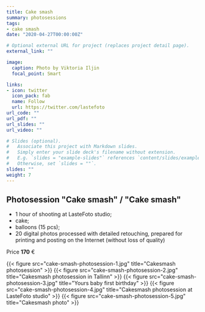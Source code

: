 ```yaml
---
title: Cake smash
summary: photosessions
tags:
- cake smash
date: "2020-04-27T00:00:00Z"

# Optional external URL for project (replaces project detail page).
external_link: ""

image:
  caption: Photo by Viktoria Iljin
  focal_point: Smart

links:
- icon: twitter
  icon_pack: fab
  name: Follow
  url: https://twitter.com/lastefoto
url_code: ""
url_pdf: ""
url_slides: ""
url_video: ""

# Slides (optional).
#   Associate this project with Markdown slides.
#   Simply enter your slide deck's filename without extension.
#   E.g. `slides = "example-slides"` references `content/slides/example-slides.md`.
#   Otherwise, set `slides = ""`.
slides: ""
weight: 7
---
```


## Photosession "Cake smash" / "Cake smash"

* 1 hour of shooting at LasteFoto studio;
* cake;
* balloons (15 pcs);
* 20 digital photos processed with detailed retouching, prepared for printing and posting on the Internet (without loss of quality)

Price **170** €

{{< figure src="cake-smash-photosession-1.jpg" title="Cakesmash photosession" >}}
{{< figure src="cake-smash-photosession-2.jpg" title="Cakesmash photosession in Tallinn" >}}
{{< figure src="cake-smash-photosession-3.jpg" title="Yours baby first birthday" >}}
{{< figure src="cake-smash-photosession-4.jpg" title="Cakesmash photosession at LasteFoto studio" >}}
{{< figure src="cake-smash-photosession-5.jpg" title="Cakesmash photo" >}}